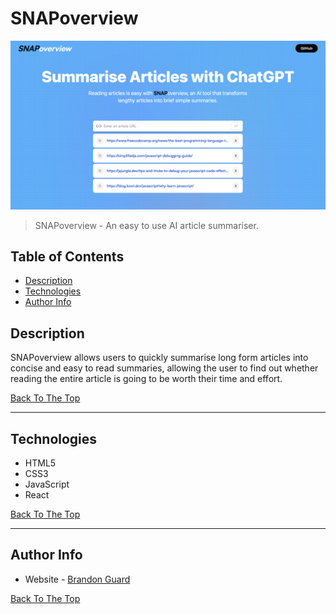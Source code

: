 # SNAPoverview

![Project Image](snap-overview-img-1.png)

> SNAPoverview - An easy to use AI article summariser.

## Table of Contents

- [Description](#description)
- [Technologies](#technologies)
- [Author Info](#author-info)

## Description

SNAPoverview allows users to quickly summarise long form articles into concise and easy to read summaries, allowing the user to find out whether reading the entire article is going to be worth their time and effort.

[Back To The Top](#snapoverview)

---

## Technologies

- HTML5
- CSS3
- JavaScript
- React

[Back To The Top](#snapoverview)

---

## Author Info

- Website - [Brandon Guard](https://www.brandon-guard.com)

[Back To The Top](#snapoverview)
